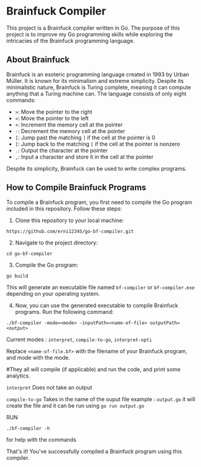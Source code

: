 # Brainfuck Compiler

This project is a Brainfuck compiler written in Go. The purpose of this project is to improve my Go programming skills while exploring the intricacies of the Brainfuck programming language.

## About Brainfuck

Brainfuck is an esoteric programming language created in 1993 by Urban Müller. It is known for its minimalism and extreme simplicity. Despite its minimalistic nature, Brainfuck is Turing complete, meaning it can compute anything that a Turing machine can. The language consists of only eight commands:

- `>`: Move the pointer to the right
- `<`: Move the pointer to the left
- `+`: Increment the memory cell at the pointer
- `-`: Decrement the memory cell at the pointer
- `[`: Jump past the matching `]` if the cell at the pointer is 0
- `]`: Jump back to the matching `[` if the cell at the pointer is nonzero
- `.`: Output the character at the pointer
- `,`: Input a character and store it in the cell at the pointer

Despite its simplicity, Brainfuck can be used to write complex programs.

## How to Compile Brainfuck Programs

To compile a Brainfuck program, you first need to compile the Go program included in this repository. Follow these steps:

1. Clone this repository to your local machine:
```
https://github.com/erni12345/go-bf-compiler.git
```

2. Navigate to the project directory:
```
cd go-bf-compiler
```

3. Compile the Go program:
```
go build
```

This will generate an executable file named `bf-compiler` or `bf-compiler.exe` depending on your operating system.

4. Now, you can use the generated executable to compile Brainfuck programs. Run the following command:
```
./bf-compiler -mode=<mode> -inputPath=<name-of-file> outputPath=<output>
```
Current modes : `interpret`, `compile-to-go`, `interpret-opti`

Replace `<name-of-file.bf>` with the filename of your Brainfuck program, and mode with the mode.

#They all will compile (if applicable) and run the code, and print some analytics.

`interpret` <mode> Does not take an output

`compile-to-go` <mode> Takes in the name of the ouput file example : `output.go` it will create the file and it can be run using `go run output.go`

RUN
```
./bf-compiler -h
```
for help with the commands

That's it! You've successfully compiled a Brainfuck program using this compiler.

